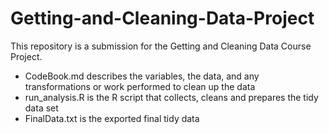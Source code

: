 # Getting-and-Cleaning-Data-Project

This repository is a submission for the Getting and Cleaning Data Course Project. 

* CodeBook.md describes the variables, the data, and any transformations or work performed to clean up the data
* run_analysis.R is the R script that collects, cleans and prepares the tidy data set
* FinalData.txt is the exported final tidy data 
